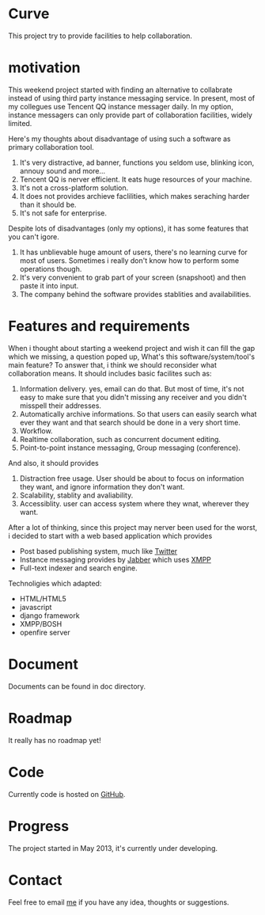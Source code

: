 Curve
=====
This project try to provide facilities to help collaboration.
# motivation
This weekend project started with finding an alternative to collabrate instead of using third party instance messaging service. In present, most of my collegues use Tencent QQ instance messager daily. In my option, instance messagers can only provide part of collaboration facilities, widely limited.

Here's my thoughts about disadvantage of using such a software as primary collaboration tool.

1.  It's very distractive, ad banner, functions you seldom use, blinking icon, annouy sound and more...
2.  Tencent QQ is nerver efficient. It eats huge resources of your machine.
3.  It's not a cross-platform solution.
4.  It does not provides archieve faclilities, which makes seraching harder than it should be.
5.  It's not safe for enterprise.

Despite lots of disadvantages (only my options), it has some features that you can't igore.

1.  It has unblievable huge amount of users, there's no learning curve for most of users. Sometimes i really don't know how to perform some operations though.
2.  It's very convenient to grab part of your screen (snapshoot) and then paste it into input.
3.  The company behind the software provides stablities and availabilities.

# Features and requirements
When i thought about starting a weekend project and wish it can fill the gap which we missing, a question poped up, What's this software/system/tool's main feature? To answer that, i think we should reconsider what collaboration means.
It should includes basic facilites such as:

1.  Information delivery. yes, email can do that. But most of time, it's not easy to make sure that you didn't missing any receiver and you didn't misspell their addresses.
2.  Automatically archive informations. So that users can easily search what ever they want and that search should be done in a very short time.
3.  Workflow.
4.  Realtime collaboration, such as concurrent document editing.
5.  Point-to-point instance messaging, Group messaging (conference).

And also, it should provides

1.  Distraction free usage. User should be about to focus on information they want, and ignore information they don't want.
2.  Scalability, stablity and avaliability.
3.  Accessiblity. user can access system where they wnat, wherever they want.

After a lot of thinking, since this project may nerver been used for the worst, i decided to start with a web based application which provides
- Post based publishing system, much like [Twitter](http://twitter.com)
- Instance messaging provides by [Jabber](http://jabber.org) which uses [XMPP](http://xmpp.org)
- Full-text indexer and search engine.

Technoligies which adapted:
- HTML/HTML5
- javascript
- django framework
- XMPP/BOSH
- openfire server

# Document
Documents can be found in doc directory.

# Roadmap
It really has no roadmap yet!

# Code
Currently code is hosted on [GitHub](http://github.com).

# Progress
The project started in May 2013, it's currently under developing.

# Contact
Feel free to email [me](emailto://zhou.pen9@gmail.com) if you have any idea, thoughts or suggestions.
